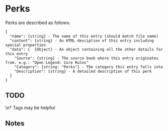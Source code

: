 # Perks

Perks are described as follows:
```
{
  "name": {string} - The name of this entry (should match file name)
  "content": {string} - An HTML desciption of this entry including special properties
  "data": {  {Object} - An object containing all the other datails for this entry
    "Source": {string} - The source book where this entry originates from. e.g.: "Open Legend: Core Rules"
    "Category": {string: "Perks"} - The category this entry falls into
    "Description": {string} - A detailed description of this perk
  }
}
```

## TODO
\n*  Tags may be helpful

## Notes